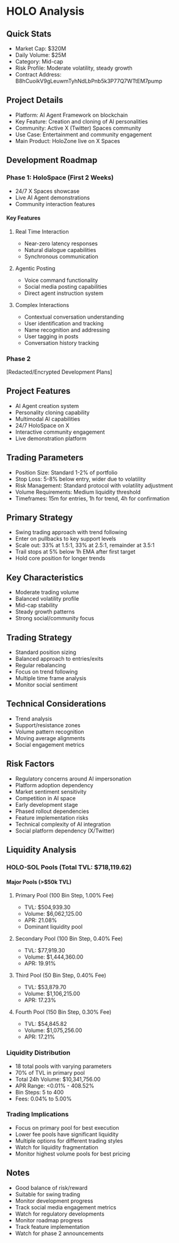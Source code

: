 # HOLO Analysis

## Quick Stats
- Market Cap: $320M
- Daily Volume: $25M
- Category: Mid-cap
- Risk Profile: Moderate volatility, steady growth
- Contract Address: B8hCuoikV9gLeuwmTyhNdLbPnb5k3P77Q7WTtEM7pump

## Project Details
- Platform: AI Agent Framework on blockchain
- Key Feature: Creation and cloning of AI personalities
- Community: Active X (Twitter) Spaces community
- Use Case: Entertainment and community engagement
- Main Product: HoloZone live on X Spaces

## Development Roadmap

### Phase 1: HoloSpace (First 2 Weeks)
- 24/7 X Spaces showcase
- Live AI Agent demonstrations
- Community interaction features

#### Key Features
1. Real Time Interaction
   - Near-zero latency responses
   - Natural dialogue capabilities
   - Synchronous communication

2. Agentic Posting
   - Voice command functionality
   - Social media posting capabilities
   - Direct agent instruction system

3. Complex Interactions
   - Contextual conversation understanding
   - User identification and tracking
   - Name recognition and addressing
   - User tagging in posts
   - Conversation history tracking

### Phase 2
[Redacted/Encrypted Development Plans]

## Project Features
- AI Agent creation system
- Personality cloning capability
- Multimodal AI capabilities
- 24/7 HoloSpace on X
- Interactive community engagement
- Live demonstration platform

## Trading Parameters
- Position Size: Standard 1-2% of portfolio
- Stop Loss: 5-8% below entry, wider due to volatility
- Risk Management: Standard protocol with volatility adjustment
- Volume Requirements: Medium liquidity threshold
- Timeframes: 15m for entries, 1h for trend, 4h for confirmation

## Primary Strategy
- Swing trading approach with trend following
- Enter on pullbacks to key support levels
- Scale out: 33% at 1.5:1, 33% at 2.5:1, remainder at 3.5:1
- Trail stops at 5% below 1h EMA after first target
- Hold core position for longer trends

## Key Characteristics
- Moderate trading volume
- Balanced volatility profile
- Mid-cap stability
- Steady growth patterns
- Strong social/community focus

## Trading Strategy
- Standard position sizing
- Balanced approach to entries/exits
- Regular rebalancing
- Focus on trend following
- Multiple time frame analysis
- Monitor social sentiment

## Technical Considerations
- Trend analysis
- Support/resistance zones
- Volume pattern recognition
- Moving average alignments
- Social engagement metrics

## Risk Factors
- Regulatory concerns around AI impersonation
- Platform adoption dependency
- Market sentiment sensitivity
- Competition in AI space
- Early development stage
- Phased rollout dependencies
- Feature implementation risks
- Technical complexity of AI integration
- Social platform dependency (X/Twitter)

## Liquidity Analysis

### HOLO-SOL Pools (Total TVL: $718,119.62)
#### Major Pools (>$50k TVL)
1. Primary Pool (100 Bin Step, 1.00% Fee)
   - TVL: $504,939.30
   - Volume: $6,062,125.00
   - APR: 21.08%
   - Dominant liquidity pool

2. Secondary Pool (100 Bin Step, 0.40% Fee)
   - TVL: $77,919.30
   - Volume: $1,444,360.00
   - APR: 19.91%

3. Third Pool (50 Bin Step, 0.40% Fee)
   - TVL: $53,879.70
   - Volume: $1,106,215.00
   - APR: 17.23%

4. Fourth Pool (150 Bin Step, 0.30% Fee)
   - TVL: $54,845.82
   - Volume: $1,075,256.00
   - APR: 17.21%

### Liquidity Distribution
- 18 total pools with varying parameters
- 70% of TVL in primary pool
- Total 24h Volume: $10,341,756.00
- APR Range: <0.01% - 408.52%
- Bin Steps: 5 to 400
- Fees: 0.04% to 5.00%

### Trading Implications
- Focus on primary pool for best execution
- Lower fee pools have significant liquidity
- Multiple options for different trading styles
- Watch for liquidity fragmentation
- Monitor highest volume pools for best pricing

## Notes
- Good balance of risk/reward
- Suitable for swing trading
- Monitor development progress
- Track social media engagement metrics
- Watch for regulatory developments
- Monitor roadmap progress
- Track feature implementation
- Watch for phase 2 announcements
